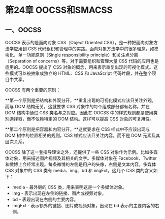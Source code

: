 # 第24章 OOCSS和SMACSS

## 一、OOCSS

OOCSS 表示的是面向对象 CSS（Object Oriented CSS），是一种把面向对象方法学应用到 CSS 代码组织和管理中的实践。面向对象方法学中的很多理念，如模块化、单一功能原则（Single responsibility principle）和关注点分离（Separation of concerns）等，对于需要组织和管理大量 CSS 代码的应用也是适用的。OOCSS 提出了 CSS 对象的概念，用来表示重复出现的可视化模式。这些模式可以被抽象成独立的 HTML、CSS 和 JavaScript 代码片段，并在整个项目中共享。

OOCSS 有两个重要的原则：

**第一个原则是把结构和外观分开。**重复出现的可视化模式应该只关注外观，而与 DOM 结构无关。这就要求 CSS 对象中的每个组成部分都有名称，并在 DOM 结构中通过 CSS 类名与之对应。因此在 OOCSS 中的样式规则都是使用类别选择器，而不依赖特定的 DOM 结构。这样可以提高 CSS 对象的可复用性。

**第二个原则是把容器和内容分开。**这就要求在 CSS 样式中不应该出现与 DOM 树中的位置相关的规则。CSS 样式应该只关注内容，而不是 DOM 元素及其层次关系。

OOCSS 除了这一套指导理论之外，还提供了一些 CSS 对象作为示例。比如多媒体对象，用来描述图片视频及其相关的文字。多媒体对象在 Facebook、Twitter 和微博上会经常出现。每条微博的左侧是用户的头像，右侧是文本内容。多媒体 CSS 对象中的 CSS 类有 media、img、bd 和 imgExt。这几个 CSS 类的含义如下：

* media - 最外层的 CSS 类，用来表明这是一个多媒体对象。
* img - 表示出现在左侧的链接、图片或视频对象。
* bd - 表现出现在右侧的主要内容。
* imgExt - 表示额外的链接、图片或视频对象，出现在 bd 表示的主要内容的右侧。



